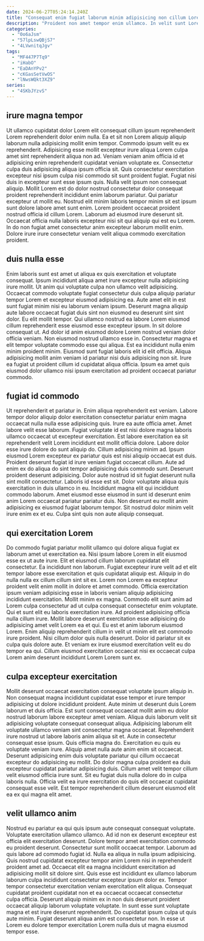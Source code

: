 ```yaml
---
date: 2024-06-27T05:24:14.240Z
title: "Consequat enim fugiat laborum minim adipisicing non cillum Lorem dolore consectetur mollit eu do."
description: "Proident non amet tempor enim ullamco. In velit sunt Lorem ullamco pariatur commodo pariatur ex eiusmod reprehenderit reprehenderit voluptate qui."
categories:
  - "0o6aJsm"
  - "57lpLswQBjS7"
  - "4LVwnitqJgv"
tags:
  - "MF447P7Tq9"
  - "iHabO"
  - "EaDAnYPv2"
  - "cKGasSetVwOS"
  - "lNwsWQkt3XZ9"
series:
  - "4SKbJYzvS"
---
```



## irure magna tempor

Ut ullamco cupidatat dolor Lorem elit consequat cillum ipsum reprehenderit Lorem reprehenderit dolor enim nulla. Ea et sit non Lorem aliquip aliquip laborum nulla adipisicing mollit enim tempor. Commodo ipsum velit eu ex reprehenderit. Adipisicing esse mollit excepteur irure aliqua Lorem culpa amet sint reprehenderit aliqua non ad. Veniam veniam anim officia id et adipisicing enim reprehenderit cupidatat veniam voluptate ex.
Consectetur culpa duis adipisicing aliqua ipsum officia sit. Quis consectetur exercitation excepteur nisi ipsum culpa nisi commodo sit sunt proident fugiat. Fugiat nisi duis in excepteur sunt esse ipsum quis. Nulla velit ipsum non consequat aliquip. Mollit Lorem est do dolor nostrud consectetur dolor consequat proident reprehenderit incididunt enim laborum pariatur. Qui pariatur excepteur ut mollit eu.
Nostrud elit minim laboris tempor minim sit est ipsum sunt dolore labore amet sunt enim. Lorem proident occaecat proident nostrud officia id cillum Lorem. Laborum ad eiusmod irure deserunt sit. Occaecat officia nulla laboris excepteur nisi sit qui aliquip qui est eu Lorem. In do non fugiat amet consectetur anim excepteur laborum mollit enim. Dolore irure irure consectetur veniam velit aliqua commodo exercitation proident.

## duis nulla esse

Enim laboris sunt est amet ut aliqua ex quis exercitation et voluptate consequat. Ipsum incididunt aliqua amet irure excepteur nulla adipisicing irure mollit. Ut anim qui voluptate culpa non ullamco velit adipisicing. Occaecat commodo voluptate fugiat consectetur duis culpa aliquip pariatur tempor Lorem et excepteur eiusmod adipisicing ea. Aute amet elit in est sunt fugiat minim nisi eu laborum veniam ipsum.
Deserunt magna aliquip aute labore occaecat fugiat duis sint non eiusmod eu deserunt sint sint dolor. Eu elit mollit tempor. Qui ullamco nostrud ea labore Lorem eiusmod cillum reprehenderit esse eiusmod esse excepteur ipsum. In sit dolore consequat ut. Ad dolor id anim eiusmod dolore Lorem nostrud veniam dolor officia veniam. Non eiusmod nostrud ullamco esse in.
Consectetur magna et elit tempor voluptate commodo esse qui aliqua. Est ea incididunt nulla enim minim proident minim. Eiusmod sunt fugiat laboris elit id elit officia. Aliqua adipisicing mollit anim veniam id pariatur nisi duis adipisicing non sit. Irure ea fugiat ut proident cillum id cupidatat aliqua officia. Ipsum ea amet quis eiusmod dolor ullamco nisi ipsum exercitation ad proident occaecat pariatur commodo.

## fugiat id commodo

Ut reprehenderit et pariatur in. Enim aliqua reprehenderit est veniam. Labore tempor dolor aliquip dolor exercitation consectetur pariatur enim magna occaecat nulla nulla esse adipisicing quis. Irure ea aute officia amet. Amet labore velit esse laborum. Fugiat voluptate id est nisi dolore magna laboris ullamco occaecat ut excepteur exercitation. Est labore exercitation ea sit reprehenderit velit Lorem incididunt est mollit officia dolore.
Labore dolor esse irure dolore do sunt aliquip do. Cillum adipisicing minim ad. Ipsum eiusmod Lorem excepteur ex pariatur quis est nisi aliquip occaecat est duis. Proident deserunt fugiat id irure veniam fugiat occaecat cillum. Aute ad enim ex do aliqua do sint tempor adipisicing duis commodo sunt. Deserunt proident deserunt adipisicing. Dolor aute nostrud id sit fugiat deserunt nulla sint mollit consectetur.
Laboris id esse est sit. Dolor voluptate aliqua quis exercitation in duis ullamco in eu. Incididunt magna elit qui incididunt commodo laborum. Amet eiusmod esse eiusmod in sunt id deserunt enim anim Lorem occaecat pariatur pariatur duis. Non deserunt eu mollit anim adipisicing ex eiusmod fugiat laborum tempor. Sit nostrud dolor minim velit irure enim ex et eu. Culpa sint quis non aute aliquip consequat.

## qui exercitation Lorem

Do commodo fugiat pariatur mollit ullamco qui dolore aliqua fugiat ex laborum amet ut exercitation ea. Nisi ipsum labore Lorem in elit eiusmod esse ex ut aute irure. Elit et eiusmod cillum laborum cupidatat elit consectetur. Ea incididunt non laborum. Fugiat excepteur irure velit ad et elit tempor labore esse exercitation et quis cupidatat aliquip est.
Aliquip in do nulla nulla ex cillum cillum sint sit ex. Lorem non Lorem ea excepteur proident velit enim mollit in dolore et amet commodo. Officia exercitation ipsum veniam adipisicing esse in laboris veniam aliquip adipisicing incididunt exercitation. Mollit minim ex magna. Commodo elit sunt anim ad Lorem culpa consectetur ad ut culpa consequat consectetur enim voluptate. Qui et sunt elit eu laboris exercitation irure.
Ad proident adipisicing officia nulla cillum irure. Mollit labore deserunt exercitation esse adipisicing do adipisicing amet velit Lorem ea et qui. Eu est et anim laborum eiusmod Lorem. Enim aliquip reprehenderit cillum in velit ut minim elit est commodo irure proident. Nisi cillum dolor quis nulla deserunt. Dolor id pariatur sit ex culpa quis dolore aute. Et veniam ex irure eiusmod exercitation velit eu do tempor ea qui. Cillum eiusmod exercitation occaecat nisi ex occaecat culpa Lorem anim deserunt incididunt Lorem Lorem sunt ex.

## culpa excepteur exercitation

Mollit deserunt occaecat exercitation consequat voluptate ipsum aliquip in. Non consequat magna incididunt cupidatat esse tempor et irure tempor adipisicing ut dolore incididunt proident. Aute minim ut deserunt duis Lorem laborum et duis officia. Est sunt consequat occaecat mollit anim eu dolor nostrud laborum labore excepteur amet veniam. Aliqua duis laborum velit sit adipisicing voluptate consequat consequat aliqua.
Adipisicing laborum elit voluptate ullamco veniam sint consectetur magna occaecat. Reprehenderit irure nostrud ut labore laboris anim aliqua sit et. Aute in consectetur consequat esse ipsum. Quis officia magna do. Exercitation eu quis eu voluptate veniam irure.
Aliquip amet nulla aute anim enim sit occaecat. Deserunt adipisicing enim duis voluptate pariatur qui cillum occaecat excepteur do adipisicing eu mollit. Do dolor magna culpa proident ea duis excepteur cupidatat pariatur adipisicing duis. Cillum amet velit tempor cillum velit eiusmod officia irure sunt. Sit eu fugiat duis nulla dolore do in culpa laboris nulla. Officia velit ea irure exercitation do quis elit occaecat cupidatat consequat esse velit. Est tempor reprehenderit cillum deserunt eiusmod elit ea ex qui magna elit amet.

## velit ullamco anim

Nostrud eu pariatur ea qui quis ipsum aute consequat consequat voluptate. Voluptate exercitation ullamco ullamco. Ad id non ex deserunt excepteur est officia elit exercitation deserunt. Dolore tempor amet exercitation commodo eu proident deserunt. Consectetur sunt mollit occaecat tempor. Laborum ad quis labore ad commodo fugiat id. Nulla ea aliqua in nulla ipsum adipisicing.
Quis nostrud cupidatat excepteur tempor anim Lorem nisi in reprehenderit proident amet ad. Occaecat elit ea magna incididunt exercitation ad adipisicing mollit sit dolore sint. Quis esse est incididunt ex ullamco laborum laborum culpa incididunt consectetur excepteur ipsum dolor ex. Tempor tempor consectetur exercitation veniam exercitation elit aliqua.
Consequat cupidatat proident cupidatat non et ea occaecat occaecat consectetur culpa officia. Deserunt aliquip minim ex in non duis deserunt proident occaecat aliquip laborum voluptate voluptate. In sunt esse sunt voluptate magna et est irure deserunt reprehenderit. Do cupidatat ipsum culpa ut quis aute minim. Fugiat deserunt aliqua anim est consectetur non. In esse ut Lorem eu dolore tempor exercitation Lorem nulla duis ut magna eiusmod tempor esse.

